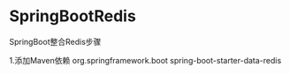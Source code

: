 # SpringBootRedis
SpringBoot整合Redis步骤

1.添加Maven依赖
        <dependency>
            <groupId>org.springframework.boot</groupId>
            <artifactId>spring-boot-starter-data-redis</artifactId>
        </dependency>
        
  
